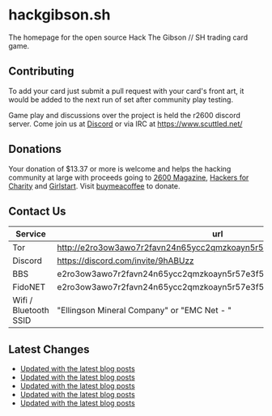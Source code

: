 # hackgibson.sh
The homepage for the open source Hack The Gibson // SH trading card game.


## Contributing

To add your card just submit a pull request with your card's front art, it would be added to the next run of set after community play testing.

Game play and discussions over the project is held the r2600 discord server. Come join us at [Discord](https://discord.com/invite/9hABUzz) or via IRC at https://www.scuttled.net/


## Donations

Your donation of $13.37 or more is welcome and helps the hacking community at large with proceeds going to [2600 Magazine](https://2600.com/), [Hackers for Charity](https://hackersforcharity.org) and [Girlstart](https://girlstart.org).  Visit [buymeacoffee](https://www.buymeacoffee.com/hackgibson.sh) to donate.


## Contact Us

Service | url
-|-
Tor | http://e2ro3ow3awo7r2favn24n65ycc2qmzkoayn5r57e3f56nvjwdcgg32ad.onion
Discord | https://discord.com/invite/9hABUzz
BBS | e2ro3ow3awo7r2favn24n65ycc2qmzkoayn5r57e3f56nvjwdcgg32ad.onion:23
FidoNET | e2ro3ow3awo7r2favn24n65ycc2qmzkoayn5r57e3f56nvjwdcgg32ad.onion:24554
Wifi / Bluetooth SSID | "Ellingson Mineral Company" or "EMC Net - <fidonet address>"

## Latest Changes
<!-- BLOG-POST-LIST:START -->
- [Updated with the latest blog posts](https://github.com/DFW2600/hackgibson.sh/commit/beb267fe20d64599eddd913999567dd5e5cfc6f5)
- [Updated with the latest blog posts](https://github.com/DFW2600/hackgibson.sh/commit/7ca00423ecfd11a8d873bb346fbf6fc5d1e88201)
- [Updated with the latest blog posts](https://github.com/DFW2600/hackgibson.sh/commit/41df6931f1bb4b50a2f2af4ac964dbf7c1b4f0ce)
- [Updated with the latest blog posts](https://github.com/DFW2600/hackgibson.sh/commit/f9aa1f080b2f30b351fe213a42cc6c2ccd79a9e9)
- [Updated with the latest blog posts](https://github.com/DFW2600/hackgibson.sh/commit/b40c0222e3b02352fbaf3b1671fc63e33221d104)
<!-- BLOG-POST-LIST:END -->
